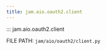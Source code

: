 ```yaml
---
title: jam.aio.oauth2.client
---
```


::: jam.aio.oauth2.client

FILE PATH: `jam/aio/oauth2/client.py`